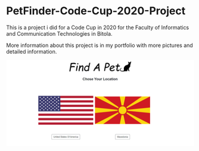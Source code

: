 # PetFinder-Code-Cup-2020-Project

This is a project i did for a Code Cup in 2020 for the Faculty of Informatics and Communication Technologies in Bitola. 

More information about this project is in my portfolio with more pictures and detailed information.

![Preview](petfinder.png?raw=true)
